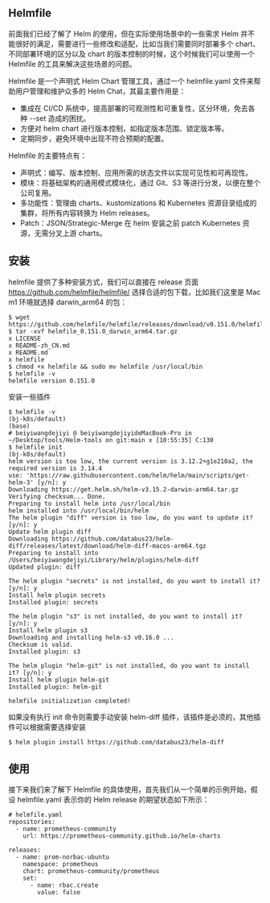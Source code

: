 ## Helmfile

前面我们已经了解了 Helm 的使用，但在实际使用场景中的一些需求 Helm 并不能很好的满足，需要进行一些修改和适配，比如当我们需要同时部署多个 chart、不同部署环境的区分以及 chart 的版本控制的时候，这个时候我们可以使用一个 Helmfile 的工具来解决这些场景的问题。

Helmfile 是一个声明式 Helm Chart 管理工具，通过一个 helmfile.yaml 文件来帮助用户管理和维护众多的 Helm Chat，其最主要作用是：

- 集成在 CI/CD 系统中，提高部署的可观测性和可重复性，区分环境，免去各种 --set 造成的困扰。
- 方便对 helm chart 进行版本控制，如指定版本范围、锁定版本等。
- 定期同步，避免环境中出现不符合预期的配置。

Helmfile 的主要特点有：

- 声明式：编写、版本控制、应用所需的状态文件以实现可见性和可再现性。
- 模块：将基础架构的通用模式模块化，通过 Git、S3 等进行分发，以便在整个公司复用。
- 多功能性：管理由 charts、kustomizations 和 Kubernetes 资源目录组成的集群，将所有内容转换为 Helm releases。
- Patch：JSON/Strategic-Merge 在 helm 安装之前 patch Kubernetes 资源，无需分叉上游 charts。


## 安装

helmfile 提供了多种安装方式，我们可以直接在 release 页面 https://github.com/helmfile/helmfile/ 选择合适的包下载，比如我们这里是 Mac m1 环境就选择 darwin_arm64 的包：

```
$ wget https://github.com/helmfile/helmfile/releases/download/v0.151.0/helmfile_0.151.0_darwin_arm64.tar.gz
$ tar -xvf helmfile_0.151.0_darwin_arm64.tar.gz
x LICENSE
x README-zh_CN.md
x README.md
x helmfile
$ chmod +x helmfile && sudo mv helmfile /usr/local/bin
$ helmfile -v
helmfile version 0.151.0
```

安装一些插件

```
$ helmfile -v                                                                                                         (bj-k8s/default)
(base)
# beiyiwangdejiyi @ beiyiwangdejiyideMacBook-Pro in ~/Desktop/tools/Helm-tools on git:main x [10:55:35] C:130
$ helmfile init                                                                                                       (bj-k8s/default)
helm version is too low, the current version is 3.12.2+g1e210a2, the required version is 3.14.4
use: 'https://raw.githubusercontent.com/helm/helm/main/scripts/get-helm-3' [y/n]: y
Downloading https://get.helm.sh/helm-v3.15.2-darwin-arm64.tar.gz
Verifying checksum... Done.
Preparing to install helm into /usr/local/bin
helm installed into /usr/local/bin/helm
The helm plugin "diff" version is too low, do you want to update it? [y/n]: y
Update helm plugin diff
Downloading https://github.com/databus23/helm-diff/releases/latest/download/helm-diff-macos-arm64.tgz
Preparing to install into /Users/beiyiwangdejiyi/Library/helm/plugins/helm-diff
Updated plugin: diff

The helm plugin "secrets" is not installed, do you want to install it? [y/n]: y
Install helm plugin secrets
Installed plugin: secrets

The helm plugin "s3" is not installed, do you want to install it? [y/n]: y
Install helm plugin s3
Downloading and installing helm-s3 v0.16.0 ...
Checksum is valid.
Installed plugin: s3

The helm plugin "helm-git" is not installed, do you want to install it? [y/n]: y
Install helm plugin helm-git
Installed plugin: helm-git

helmfile initialization completed!
```

如果没有执行 init 命令则需要手动安装 helm-diff 插件，该插件是必须的，其他插件可以根据需要选择安装

```
$ helm plugin install https://github.com/databus23/helm-diff
```

## 使用

接下来我们来了解下 Helmfile 的具体使用，首先我们从一个简单的示例开始，假设 helmfile.yaml 表示你的 Helm release 的期望状态如下所示：

```
# helmfile.yaml
repositories:
  - name: prometheus-community
    url: https://prometheus-community.github.io/helm-charts

releases:
  - name: prom-norbac-ubuntu
    namespace: prometheus
    chart: prometheus-community/prometheus
    set:
      - name: rbac.create
        value: false
```
